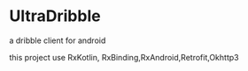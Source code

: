 # UltraDribble
a dribble client for android

this project use RxKotlin, RxBinding,RxAndroid,Retrofit,Okhttp3
